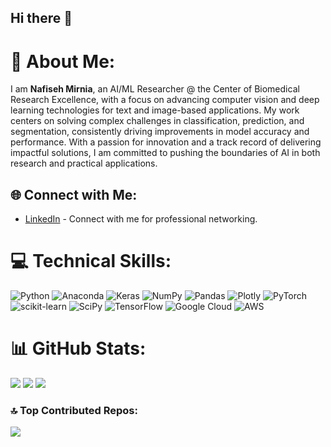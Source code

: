 ## Hi there 👋

<!--
**nafiseh1425/nafiseh1425** is a ✨ _special_ ✨ repository because its `README.md` (this file) appears on your GitHub profile.
-->
# 💫 About Me:
I am **Nafiseh Mirnia**, an AI/ML Researcher @ the Center of Biomedical Research Excellence, with a focus on advancing computer vision and deep learning technologies for text and image-based applications. My work centers on solving complex challenges in classification, prediction, and segmentation, consistently driving improvements in model accuracy and performance. With a passion for innovation and a track record of delivering impactful solutions, I am committed to pushing the boundaries of AI in both research and practical applications.

## 🌐 Connect with Me:
- [LinkedIn](https://www.linkedin.com/in/nafi-mirnia/) - Connect with me for professional networking.

# 💻 Technical Skills:

![Python](https://img.shields.io/badge/python-3670A0?style=for-the-badge&logo=python&logoColor=ffdd54)
![Anaconda](https://img.shields.io/badge/Anaconda-%2344A833.svg?style=for-the-badge&logo=anaconda&logoColor=white)
![Keras](https://img.shields.io/badge/Keras-%23D00000.svg?style=for-the-badge&logo=Keras&logoColor=white)
![NumPy](https://img.shields.io/badge/numpy-%23013243.svg?style=for-the-badge&logo=numpy&logoColor=white)
![Pandas](https://img.shields.io/badge/pandas-%23150458.svg?style=for-the-badge&logo=pandas&logoColor=white)
![Plotly](https://img.shields.io/badge/Plotly-%233F4F75.svg?style=for-the-badge&logo=plotly&logoColor=white)
![PyTorch](https://img.shields.io/badge/PyTorch-%23EE4C2C.svg?style=for-the-badge&logo=PyTorch&logoColor=white)
![scikit-learn](https://img.shields.io/badge/scikit--learn-%23F7931E.svg?style=for-the-badge&logo=scikit-learn&logoColor=white)
![SciPy](https://img.shields.io/badge/SciPy-%230C55A5.svg?style=for-the-badge&logo=scipy&logoColor=white)
![TensorFlow](https://img.shields.io/badge/TensorFlow-%23FF6F00.svg?style=for-the-badge&logo=TensorFlow&logoColor=white)
![Google Cloud](https://img.shields.io/badge/Google%20Cloud-%234285F4.svg?style=for-the-badge&logo=google-cloud&logoColor=white)
![AWS](https://img.shields.io/badge/AWS-%23FF9900.svg?style=for-the-badge&logo=amazon-aws&logoColor=white)

# 📊 GitHub Stats:
![](https://github-readme-stats.vercel.app/api?username=nafiseh1425&theme=dark&hide_border=false&include_all_commits=true&count_private=true)
![](https://github-readme-streak-stats.herokuapp.com/?user=nafiseh1425&theme=dark&hide_border=false)
![](https://github-readme-stats.vercel.app/api/top-langs/?username=nafiseh1425&theme=dark&hide_border=false&include_all_commits=true&count_private=true&layout=compact)

### 🔝 Top Contributed Repos:
![](https://github-contributor-stats.vercel.app/api?username=nafiseh1425&limit=5&theme=dark&combine_all_yearly_contributions=true)


